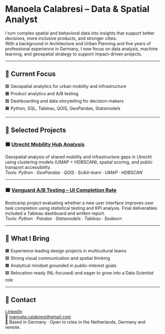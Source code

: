 # Manoela Calabresi – Data & Spatial Analyst 

I turn complex spatial and behavioral data into insights that support better decisions, more inclusive products, and stronger cities.  
With a background in Architecture and Urban Planning and five years of professional experience in Germany, I now focus on data analysis, machine learning, and geospatial strategy to support impact-driven projects.

---

## 🔸 Current Focus

🟪 Geospatial analytics for urban mobility and infrastructure  
🟧 Product analytics and A/B testing  
🟪 Dashboarding and data storytelling for decision-makers  
🟧 Python, SQL, Tableau, QGIS, GeoPandas, Statsmodels

---

## 🔸 Selected Projects

### 🟪 [Utrecht Mobility Hub Analysis](https://github.com/Manoela-Calabresi-Portfolio/Utrecht_Mobility_Hubs)  
Geospatial analysis of shared mobility and infrastructure gaps in Utrecht using clustering models (UMAP + HDBSCAN), spatial scoring, and public transport accessibility.  
*Tools: Python · GeoPandas · QGIS · Scikit-learn · UMAP · HDBSCAN*

---

### 🟧 [Vanguard A/B Testing – UI Completion Rate](https://github.com/Manoela-Calabresi-Portfolio/Vanguard_Stocks_AB_testing)  
Bootcamp project evaluating whether a new user interface improves user task completion using statistical testing and KPI analysis. Final deliverables included a Tableau dashboard and written report.  
*Tools: Python · Pandas · Statsmodels · Tableau · Seaborn*

---

## 🔸 What I Bring

🟧 Experience leading design projects in multicultural teams  
🟪 Strong visual communication and spatial thinking  
🟧 Analytical mindset grounded in public-interest goals  
🟪 Relocation-ready (NL-focused) and eager to grow into a Data Scientist role

---

## 🔸 Contact

[LinkedIn](https://www.linkedin.com/in/manoela-calabresi/)  
📧 manoela.calabresi@gmail.com  
📍 Based in Germany · Open to roles in the Netherlands, Germany and remote.
